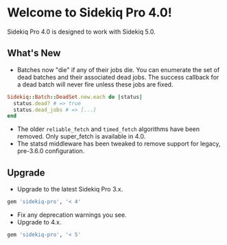 # Welcome to Sidekiq Pro 4.0!

Sidekiq Pro 4.0 is designed to work with Sidekiq 5.0.

## What's New

* Batches now "die" if any of their jobs die.  You can enumerate the set
  of dead batches and their associated dead jobs.  The success callback
  for a dead batch will never fire unless these jobs are fixed.
```ruby
Sidekiq::Batch::DeadSet.new.each do |status|
  status.dead? # => true
  status.dead_jobs # => [...]
end
```
* The older `reliable_fetch` and `timed_fetch` algorithms have been
  removed.  Only super\_fetch is available in 4.0.
* The statsd middleware has been tweaked to remove support for legacy,
  pre-3.6.0 configuration.

## Upgrade

* Upgrade to the latest Sidekiq Pro 3.x.
```ruby
gem 'sidekiq-pro', '< 4'
```
* Fix any deprecation warnings you see.
* Upgrade to 4.x.
```ruby
gem 'sidekiq-pro', '< 5'
```


